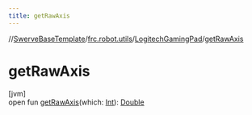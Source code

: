 ```yaml
---
title: getRawAxis
---
```

//[SwerveBaseTemplate](../../../index.html)/[frc.robot.utils](../index.html)/[LogitechGamingPad](index.html)/[getRawAxis](get-raw-axis.html)



# getRawAxis



[jvm]\
open fun [getRawAxis](get-raw-axis.html)(which: [Int](https://kotlinlang.org/api/latest/jvm/stdlib/kotlin/-int/index.html)): [Double](https://kotlinlang.org/api/latest/jvm/stdlib/kotlin/-double/index.html)




